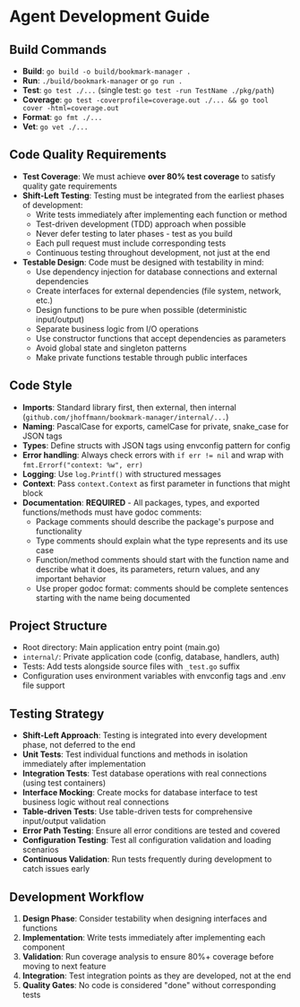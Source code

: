# Agent Development Guide

## Build Commands

- **Build**: `go build -o build/bookmark-manager .`
- **Run**: `./build/bookmark-manager` or `go run .`
- **Test**: `go test ./...` (single test: `go test -run TestName ./pkg/path`)
- **Coverage**: `go test -coverprofile=coverage.out ./... && go tool cover -html=coverage.out`
- **Format**: `go fmt ./...`
- **Vet**: `go vet ./...`

## Code Quality Requirements

- **Test Coverage**: We must achieve **over 80% test coverage** to satisfy quality gate requirements
- **Shift-Left Testing**: Testing must be integrated from the earliest phases of development:
  - Write tests immediately after implementing each function or method
  - Test-driven development (TDD) approach when possible
  - Never defer testing to later phases - test as you build
  - Each pull request must include corresponding tests
  - Continuous testing throughout development, not just at the end
- **Testable Design**: Code must be designed with testability in mind:
  - Use dependency injection for database connections and external dependencies
  - Create interfaces for external dependencies (file system, network, etc.)
  - Design functions to be pure when possible (deterministic input/output)
  - Separate business logic from I/O operations
  - Use constructor functions that accept dependencies as parameters
  - Avoid global state and singleton patterns
  - Make private functions testable through public interfaces

## Code Style

- **Imports**: Standard library first, then external, then internal (`github.com/jhoffmann/bookmark-manager/internal/...`)
- **Naming**: PascalCase for exports, camelCase for private, snake_case for JSON tags
- **Types**: Define structs with JSON tags using envconfig pattern for config
- **Error handling**: Always check errors with `if err != nil` and wrap with `fmt.Errorf("context: %w", err)`
- **Logging**: Use `log.Printf()` with structured messages
- **Context**: Pass `context.Context` as first parameter in functions that might block
- **Documentation**: **REQUIRED** - All packages, types, and exported functions/methods must have godoc comments:
  - Package comments should describe the package's purpose and functionality
  - Type comments should explain what the type represents and its use case
  - Function/method comments should start with the function name and describe what it does, its parameters, return values, and any important behavior
  - Use proper godoc format: comments should be complete sentences starting with the name being documented

## Project Structure

- Root directory: Main application entry point (main.go)
- `internal/`: Private application code (config, database, handlers, auth)
- Tests: Add tests alongside source files with `_test.go` suffix
- Configuration uses environment variables with envconfig tags and .env file support

## Testing Strategy

- **Shift-Left Approach**: Testing is integrated into every development phase, not deferred to the end
- **Unit Tests**: Test individual functions and methods in isolation immediately after implementation
- **Integration Tests**: Test database operations with real connections (using test containers)
- **Interface Mocking**: Create mocks for database interface to test business logic without real connections
- **Table-driven Tests**: Use table-driven tests for comprehensive input/output validation
- **Error Path Testing**: Ensure all error conditions are tested and covered
- **Configuration Testing**: Test all configuration validation and loading scenarios
- **Continuous Validation**: Run tests frequently during development to catch issues early

## Development Workflow

1. **Design Phase**: Consider testability when designing interfaces and functions
2. **Implementation**: Write tests immediately after implementing each component
3. **Validation**: Run coverage analysis to ensure 80%+ coverage before moving to next feature
4. **Integration**: Test integration points as they are developed, not at the end
5. **Quality Gates**: No code is considered "done" without corresponding tests
